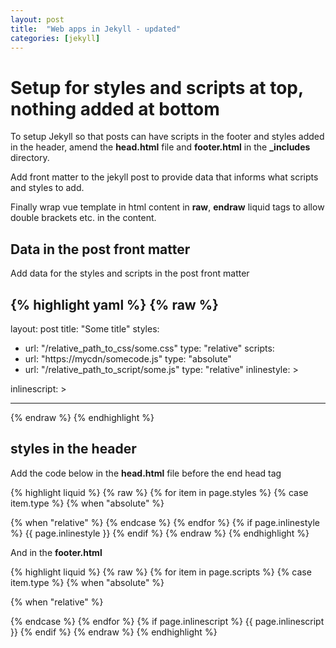 ```yaml
---
layout: post
title:  "Web apps in Jekyll - updated"
categories: [jekyll]
---
```


# Setup for styles and scripts at top, nothing added at bottom

To setup Jekyll so that posts can have scripts in the footer and styles added in the header, 
amend the __head.html__ file and __footer.html__ in the **_includes** directory.

Add front matter to the jekyll post to provide data that informs what scripts and styles to add.

Finally wrap vue template in html content in __raw__, __endraw__ liquid tags to allow double brackets
etc. in the content.

## Data in the post front matter

Add data for the styles and scripts in the post front matter

{% highlight yaml %}
{% raw %}
---
layout: post
title:  "Some title"
styles:
  - url: "/relative_path_to_css/some.css"
    type: "relative"
scripts: 
  - url: "https://mycdn/somecode.js"
    type: "absolute"
  - url: "/relative_path_to_script/some.js"
    type: "relative"
inlinestyle: >
  <style>
    .app {}
  </style>
inlinescript: >
  <script>
  const myVal = 0;
  </script>
---
{% endraw %}
{% endhighlight %}

## styles in the header

Add the code below in the __head.html__ file before the end head tag

{% highlight liquid %}
{% raw %}
  {% for item in page.styles %}
  {% case item.type %}
  {% when "absolute" %}
  <link rel="stylesheet" href="{{ item.url }}">
  {% when "relative" %}
  <link rel="stylesheet" href="{{ item.url | relative_url }}">
  {% endcase %}
  {% endfor %}
  {% if page.inlinestyle %}
  {{ page.inlinestyle }}
  {% endif %}
{% endraw %}
{% endhighlight %}

And in the __footer.html__ 

{% highlight liquid %}
{% raw %}
{% for item in page.scripts %}
  {% case item.type %}
  {% when "absolute" %}
  <script src="{{ item.url }}"></script>
  {% when "relative" %}
  <script src="{{ item.url | relative_url }}"></script>
  {% endcase %}
{% endfor %}
{% if page.inlinescript %}
{{ page.inlinescript }}
{% endif %}
{% endraw %}
{% endhighlight %}